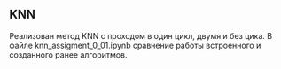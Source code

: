 ## KNN
Реализован метод KNN с проходом в один цикл, двумя и без цика. В файле knn_assigment_0_01.ipynb сравнение работы встроенного и созданного ранее алгоритмов.